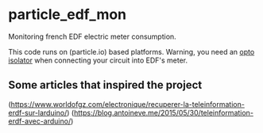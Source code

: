 # particle_edf_mon
Monitoring french EDF electric meter consumption.

This code runs on (particle.io) based platforms.
Warning, you need an [opto isolator](https://en.wikipedia.org/wiki/Opto-isolator) 
when connecting your circuit into EDF's meter.   

## Some articles that inspired the project 

(https://www.worldofgz.com/electronique/recuperer-la-teleinformation-erdf-sur-larduino/)
(https://blog.antoineve.me/2015/05/30/teleinformation-erdf-avec-arduino/)
